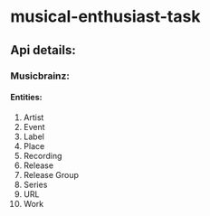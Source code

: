 # musical-enthusiast-task

## Api details:

### Musicbrainz:

#### Entities:

1. Artist
1. Event
1. Label
1. Place
1. Recording
1. Release
1. Release Group
1. Series
1. URL
1. Work
